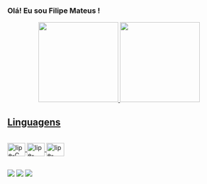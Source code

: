 ### Olá! Eu sou Filipe Mateus  !

<div align="center">
  <a href="https://github.com/Filipe-087">
  <img height="180em" src="https://github-readme-stats.vercel.app/api?username=Filipe-087&show_icons=true&theme=tokyonight&include_all_commits=true&count_private=true"/>
  <img height="180em" src="https://github-readme-stats.vercel.app/api/top-langs/?username=Filipe-087&layout=compact&langs_count=7&theme=tokyonight"/>
</div>
  
  
  ##
  
  ## Linguagens 
    
  <div style="display: inline_block"><br>
  <img align="center" alt="lipe-C" height="30" width="40" src="https://cdn.jsdelivr.net/gh/devicons/devicon/icons/c/c-original.svg">
  <img align="center" alt="lipe-C++" height="30" width="40" src="https://cdn.jsdelivr.net/gh/devicons/devicon/icons/cplusplus/cplusplus-original.svg">
  <img align="center" alt="lipe-Arduino" height="30" width="40" src="https://cdn.jsdelivr.net/gh/devicons/devicon/icons/arduino/arduino-original.svg">
</div>
    
##
  
<div>
   
  <a href="https://instagram.com/lipe.m7" target="_blank"><img src="https://img.shields.io/badge/-Instagram-%23E4405F?style=for-the-badge&logo=instagram&logoColor=white" target="_blank"></a> 
  <a href = "mailto:filipe.mt08@gmail.com"><img src="https://img.shields.io/badge/-Gmail-%23333?style=for-the-badge&logo=gmail&logoColor=white" target="_blank"></a>
  <a href="https://www.linkedin.com/in/filipe-mateus-7a99771b8" target="_blank"><img src="https://img.shields.io/badge/-LinkedIn-%230077B5?style=for-the-badge&logo=linkedin&logoColor=white" target="_blank"></a> 
 
<div/>  
 
